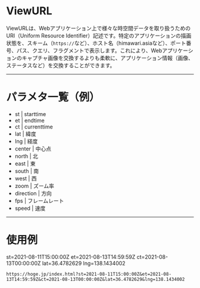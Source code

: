 # ViewURL
ViewURLは、Webアプリケーション上で様々な時空間データを取り扱うためのURI（Uniform Resource Identifier）記述です。特定のアプリケーションの描画状態を、スキーム（`https://`など）、ホスト名（himawari.asiaなど）、ポート番号、パス、クエリ、フラグメントで表示します。これにより、Webアプリケーションのキャプチャ画像を交換するよりも柔軟に、アプリケーション情報（画像、ステータスなど）を交換することができます。

------------
# パラメタ一覧（例）

- st | starttime 
- et | endtime
- ct | currenttime
- lat | 緯度
- lng | 経度
- center | 中心点
- north | 北
- east | 東
- south | 南
- west | 西
- zoom | ズーム率
- direction | 方向
- fps | フレームレート
- speed | 速度

------------
# 使用例

st=2021-08-11T15:00:00Z
et=2021-08-13T14:59:59Z
ct=2021-08-13T00:00:00Z
lat=36.4782629
lng=138.1434002

`https://hoge.jp/index.html?st=2021-08-11T15:00:00Z&et=2021-08-13T14:59:59Z&ct=2021-08-13T00:00:00Z&lat=36.4782629&lng=138.1434002`
